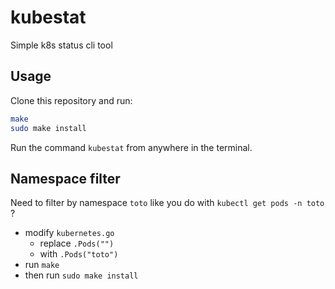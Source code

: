 # kubestat

Simple k8s status cli tool

## Usage

Clone this repository and run:

```bash
make
sudo make install
```

Run the command `kubestat` from anywhere in the terminal.

## Namespace filter

Need to filter by namespace `toto` like you do with `kubectl get pods -n toto` ?

- modify `kubernetes.go`
  - replace `.Pods("")`
  - with `.Pods("toto")`
- run `make`
- then run `sudo make install`
